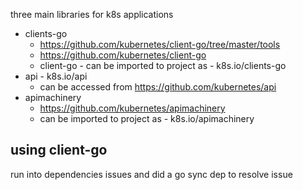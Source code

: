 
three main libraries for k8s applications
* clients-go  
    * https://github.com/kubernetes/client-go/tree/master/tools
    * https://github.com/kubernetes/client-go
    * client-go - can be imported to project as - k8s.io/clients-go
* api - k8s.io/api
  * can be accessed from https://github.com/kubernetes/api
* apimachinery 
  * https://github.com/kubernetes/apimachinery
  * can be imported to project as - k8s.io/apimachinery

## using client-go
run into dependencies issues and did a go sync dep to 
resolve issue